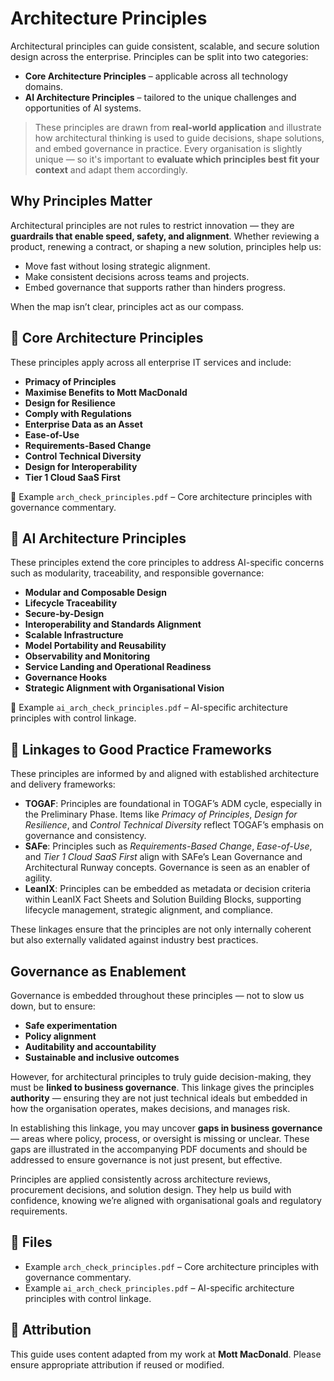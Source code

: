 # Architecture Principles

Architectural principles can guide consistent, scalable, and secure solution design across the enterprise. Principles can be split into two categories:

- **Core Architecture Principles** – applicable across all technology domains.
- **AI Architecture Principles** – tailored to the unique challenges and opportunities of AI systems.

> These principles are drawn from **real-world application** and illustrate how architectural thinking is used to guide decisions, shape solutions, and embed governance in practice.
> Every organisation is slightly unique — so it's important to **evaluate which principles best fit your context** and adapt them accordingly.

## Why Principles Matter

Architectural principles are not rules to restrict innovation — they are **guardrails that enable speed, safety, and alignment**. Whether reviewing a product, renewing a contract, or shaping a new solution, principles help us:

- Move fast without losing strategic alignment.
- Make consistent decisions across teams and projects.
- Embed governance that supports rather than hinders progress.

When the map isn’t clear, principles act as our compass.

## 📘 Core Architecture Principles

These principles apply across all enterprise IT services and include:

- **Primacy of Principles**
- **Maximise Benefits to Mott MacDonald**
- **Design for Resilience**
- **Comply with Regulations**
- **Enterprise Data as an Asset**
- **Ease-of-Use**
- **Requirements-Based Change**
- **Control Technical Diversity**
- **Design for Interoperability**
- **Tier 1 Cloud SaaS First**

📄 Example `arch_check_principles.pdf` – Core architecture principles with governance commentary.

## 🤖 AI Architecture Principles
These principles extend the core principles to address AI-specific concerns such as modularity, traceability, and responsible governance:

- **Modular and Composable Design**
- **Lifecycle Traceability**
- **Secure-by-Design**
- **Interoperability and Standards Alignment**
- **Scalable Infrastructure**
- **Model Portability and Reusability**
- **Observability and Monitoring**
- **Service Landing and Operational Readiness**
- **Governance Hooks**
- **Strategic Alignment with Organisational Vision**

📄 Example `ai_arch_check_principles.pdf` – AI-specific architecture principles with control linkage.

## 🔗 Linkages to Good Practice Frameworks

These principles are informed by and aligned with established architecture and delivery frameworks:

- **TOGAF**: Principles are foundational in TOGAF’s ADM cycle, especially in the Preliminary Phase. Items like *Primacy of Principles*, *Design for Resilience*, and *Control Technical Diversity* reflect TOGAF’s emphasis on governance and consistency.
- **SAFe**: Principles such as *Requirements-Based Change*, *Ease-of-Use*, and *Tier 1 Cloud SaaS First* align with SAFe’s Lean Governance and Architectural Runway concepts. Governance is seen as an enabler of agility.
- **LeanIX**: Principles can be embedded as metadata or decision criteria within LeanIX Fact Sheets and Solution Building Blocks, supporting lifecycle management, strategic alignment, and compliance.

These linkages ensure that the principles are not only internally coherent but also externally validated against industry best practices.

## Governance as Enablement

Governance is embedded throughout these principles — not to slow us down, but to ensure:

- **Safe experimentation**
- **Policy alignment**
- **Auditability and accountability**
- **Sustainable and inclusive outcomes**


However, for architectural principles to truly guide decision-making, they must be **linked to business governance**. This linkage gives the principles **authority** — ensuring they are not just technical ideals but embedded in how the organisation operates, makes decisions, and manages risk.

In establishing this linkage, you may uncover **gaps in business governance** — areas where policy, process, or oversight is missing or unclear. These gaps are illustrated in the accompanying PDF documents and should be addressed to ensure governance is not just present, but effective.

Principles are applied consistently across architecture reviews, procurement decisions, and solution design. They help us build with confidence, knowing we’re aligned with organisational goals and regulatory requirements.

## 📁 Files

- Example `arch_check_principles.pdf` – Core architecture principles with governance commentary.
- Example `ai_arch_check_principles.pdf` – AI-specific architecture principles with control linkage.

## 🧾 Attribution
This guide uses content adapted from my work at **Mott MacDonald**. Please ensure appropriate attribution if reused or modified.
